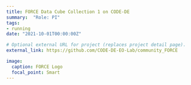 ```yaml
---
title: FORCE Data Cube Collection 1 on CODE-DE
summary:  "Role: PI"
tags:
- running
date: "2021-10-01T00:00:00Z"

# Optional external URL for project (replaces project detail page).
external_link: https://github.com/CODE-DE-EO-Lab/community_FORCE

image:
  caption: FORCE Logo
  focal_point: Smart
---
```

